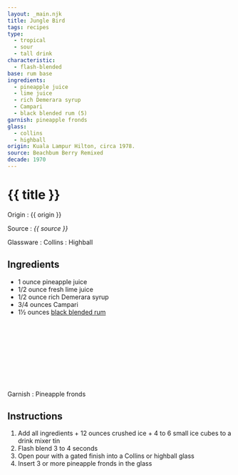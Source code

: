 ```yaml
---
layout: _main.njk
title: Jungle Bird
tags: recipes
type:
  - tropical
  - sour
  - tall drink
characteristic:
  - flash-blended
base: rum base
ingredients:
  - pineapple juice
  - lime juice
  - rich Demerara syrup
  - Campari
  - black blended rum (5)
garnish: pineapple fronds
glass:
  - collins
  - highball
origin: Kuala Lampur Hilton, circa 1978.
source: Beachbum Berry Remixed
decade: 1970
---
```


<!-- markdownlint-disable MD025 -->
# {{ title }}
<!-- markdownlint-disable MD025 -->

Origin
  : {{ origin }}

Source
  : <cite>{{ source }}</cite>

Glassware
  : Collins
  : Highball

## Ingredients

- 1 ounce pineapple juice
- 1/2 ounce fresh lime juice
- 1/2 ounce rich Demerara syrup
- 3/4 ounces Campari
- 1&frac12; ounces [black blended rum](/11-rum-black-blended/)<icon-l space="1em" class="bigger" label="(5)"><span class="with-icon"><svg class="icon"><use href="/assets/images/icons/circle-5.svg#circle-5"></use></svg></span></icon-l>

Garnish
  : Pineapple fronds

## Instructions

1. Add all ingredients + 12 ounces crushed ice + 4 to 6 small ice cubes to a drink mixer tin
2. Flash blend 3 to 4 seconds
3. Open pour with a gated finish into a Collins or highball glass
4. Insert 3 or more pineapple fronds in the glass
